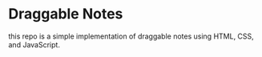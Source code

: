 # Draggable Notes
 this repo is a simple implementation of draggable notes using HTML, CSS, and JavaScript.
